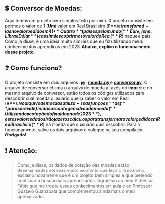 ## 💲 Conversor de Moedas: 

Aqui temos um projeto bem simples feito por mim. O projeto consiste em pormos o valor de 1 (**Um**) valor em Real Brasileiro (**R$**) e transformá-las no valor pedido em 4 (**Quatro**) países pelo mundo (**Euro, Iene, Libra e Dólar**) e assim descobrirmos o valor do Real (**R$**) naquele país. Como já disse, é uma ideia muito simples que eu fiz utilizando meus conhecimentos aprendidos em 2023. **Abaixo, explico o funcionamento desse projeto**.

## ❓ Como funciona? 

O projeto consiste em dois arquivos **.py**, <a href="https://github.com/mercuriohg/Python2023/blob/main/Conversor%20de%20moedas/moeda.py"> **moeda.py** </a> e <a href="https://github.com/mercuriohg/Python2023/blob/main/Conversor%20de%20moedas/conversor.py">**conversor.py**</a>. O arquivo de conversor chama o arquivo de moeda através do **import** e no mesmo arquivo de conversor, estão todos os códigos utilizados para descobrir qual moeda o usuário queira saber o valor em Real (**R$**). No arquivo de moedas utiliza-se as funções **def** para serem definidas as contagens de cada moeda (**Utilizando a cotação do final do ano de 2023**), estes valores dados irão fazer os cálculos para transformar o valor pedido em Real Brasileiro (**R$**) na moeda que o usuário quis descobrir. Para o funcionamento, salve os dois arquivos e coloque no seu compilador. **Obrigado!**


## ❗ Atenção: 

>Como já disse, os dados de cotação das moedas estão desatualizadas até esse exato momento que faço o repositório, exclamo novamente que é um projeto bem simples e que pretendo continuar a buscar mais aprendizados. Agradeço ao meu Professor Fábio que me trouxe esses conhecimentos em aula e ao Professor Gustavo Guanabara que complementou ainda mais o meu aprendizado.
